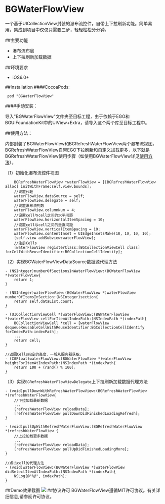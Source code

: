 # BGWaterFlowView
一个基于UICollectionView封装的瀑布流控件，自带上下拉刷新功能。简单易用，集成到项目中仅仅只需要三步，轻轻松松分分钟。

##主要功能
  - 瀑布流布局
  - 上下拉刷新加载数据
  
##环境要求
  - iOS6.0+    
 
##Installation
####CocoaPods:

```
 pod "BGWaterFlowView"
```  

####手动安装：

导入"BGWaterFlowView"文件夹至目标工程，由于依赖于EGO和BGUIFoundationKit中的UIView+Extra，请导入这个两个库至目标工程中。

##使用方法：

内部封装了BGWaterFlowView和BGRefreshWaterFlowView两个瀑布流视图。BGRefreshWaterFlowView自带EGO下拉刷新和自定义加载更多，以下就是BGRefreshWaterFlowView使用步骤（如使用BGWaterFlowView详见[使用方法](https://github.com/liuchungui/BGWaterFlowView/blob/master/BGWaterFlowView.md)）。

（1）初始化瀑布流控件视图

```
    BGRefreshWaterFlowView *waterFlowView = [[BGRefreshWaterFlowView alloc] initWithFrame:self.view.bounds];
    //设置代理
    waterFlowView.dataSource = self;
    waterFlowView.delegate = self;
    //设置瀑布流列数
    waterFlowView.columnNum = 4;
    //设置cell与cell之间的水平间距
    waterFlowView.horizontalItemSpacing = 10;
    //设置cell与cell之间的垂直间距
    waterFlowView.verticalItemSpacing = 10;
    waterFlowView.contentInset = UIEdgeInsetsMake(10, 10, 10, 10);
    [self.view addSubview:waterFlowView];
    //注册Cells
    [waterFlowView registerClass:[BGCollectionViewCell class] forCellWithReuseIdentifier:BGCollectionCellIdentify];
```
    
（2）实现BGWaterFlowViewDataSource数据源代理方法

```
- (NSInteger)numberOfSectionsInWaterFlowView:(BGWaterFlowView *)waterFlowView{
    return 1;
}

- (NSInteger)waterFlowView:(BGWaterFlowView *)waterFlowView numberOfItemsInSection:(NSInteger)section{
    return self.dataList.count;
}

- (UICollectionViewCell *)waterFlowView:(BGWaterFlowView *)waterFlowView cellForItemAtIndexPath:(NSIndexPath *)indexPath{
    BGCollectionViewCell *cell = [waterFlowView dequeueReusableCellWithReuseIdentifier:BGCollectionCellIdentify forIndexPath:indexPath];
    ...
    return cell;
}

//返回Cells指定的高度，一般从服务器获取。
- (CGFloat)waterFlowView:(BGWaterFlowView *)waterFlowView heightForItemAtIndexPath:(NSIndexPath *)indexPath{
    return 100 + (rand() % 100);
}
```

（3）实现`BGRefreshWaterFlowViewDelegate`上下拉刷新加载数据代理方法

```
- (void)pullDownWithRefreshWaterFlowView:(BGRefreshWaterFlowView *)refreshWaterFlowView{
    //下拉加载最新数据
    ...
    [refreshWaterFlowView reloadData];
    [refreshWaterFlowView pullDownDidFinishedLoadingRefresh];
}

- (void)pullUpWithRefreshWaterFlowView:(BGRefreshWaterFlowView *)refreshWaterFlowView {
    //上拉加载更多数据
    ...
    [refreshWaterFlowView reloadData];
    [refreshWaterFlowView pullUpDidFinishedLoadingMore];
}

//点击cell的代理方法
- (void)waterFlowView:(BGWaterFlowView *)waterFlowView didSelectItemAtIndexPath:(NSIndexPath *)indexPath{
    NSLog(@"%@", indexPath);
}
```
##Demo效果截图
![](http://ww1.sinaimg.cn/mw690/7f266405jw1ey22tbuohvg20ab0inqva.gif)
##协议许可
BGWaterFlowView遵循MIT许可协议。有关详细信息,请参阅许可协议。

